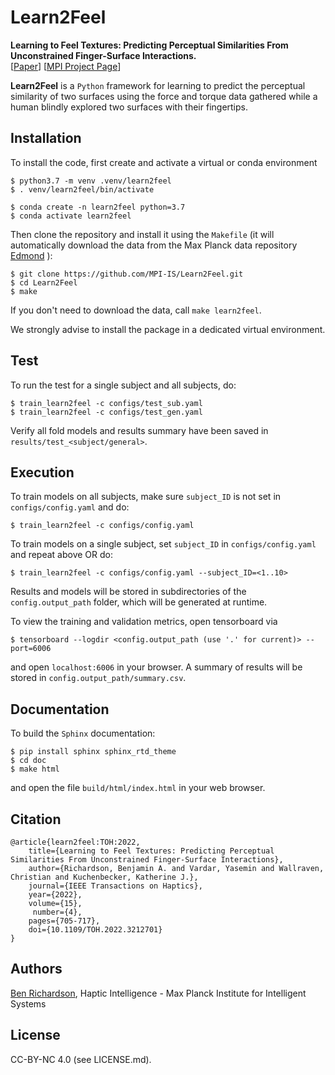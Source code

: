 # Learn2Feel
<b> Learning to Feel Textures: Predicting Perceptual Similarities From Unconstrained Finger-Surface Interactions. </b>\
[[Paper](https://doi.org/10.1109/TOH.2022.3212701)] [[MPI Project Page](https://hi.is.mpg.de/research_projects/surface-interactions-as-probability-distributions-in-embedding-spaces)]


**Learn2Feel** is a `Python` framework for learning to predict the perceptual similarity of two surfaces using the force and torque data gathered while a human blindly explored two surfaces with their fingertips.


Installation
------------

To install the code, first create and activate a virtual or conda environment 

```
$ python3.7 -m venv .venv/learn2feel
$ . venv/learn2feel/bin/activate
```
```
$ conda create -n learn2feel python=3.7
$ conda activate learn2feel
```

Then clone the repository and install it using the `Makefile` (it will automatically 
download the data from the Max Planck data 
repository [Edmond](https://doi.org/10.17617/3.2HBHR8) ):

```
$ git clone https://github.com/MPI-IS/Learn2Feel.git
$ cd Learn2Feel
$ make
```
If you don't need to download the data, call `make learn2feel`.

We strongly advise to install the package in a dedicated virtual environment.

Test
----
To run the test for a single subject and all subjects, do:
```
$ train_learn2feel -c configs/test_sub.yaml 
$ train_learn2feel -c configs/test_gen.yaml 
```
Verify all fold models and results summary have been saved in `results/test_<subject/general>`.


Execution
-----
To train models on all subjects, make sure `subject_ID` is not set in
`configs/config.yaml` and do: 
```
$ train_learn2feel -c configs/config.yaml
```

To train models on a single subject, set `subject_ID` in
`configs/config.yaml` and repeat above OR do: 
```
$ train_learn2feel -c configs/config.yaml --subject_ID=<1..10>
```

Results and models will be stored in subdirectories of the `config.output_path` 
folder, which will be generated at runtime. 

To view the training and validation metrics, open tensorboard via
```
$ tensorboard --logdir <config.output_path (use '.' for current)> --port=6006
```
and open `localhost:6006` in your browser. A summary of results will be
stored in `config.output_path/summary.csv`.




Documentation
-------------
To build the `Sphinx` documentation:
```
$ pip install sphinx sphinx_rtd_theme
$ cd doc
$ make html
```
and open the file `build/html/index.html` in your web browser.


Citation
--------
```
@article{learn2feel:TOH:2022,
    title={Learning to Feel Textures: Predicting Perceptual Similarities From Unconstrained Finger-Surface Interactions}, 
    author={Richardson, Benjamin A. and Vardar, Yasemin and Wallraven, Christian and Kuchenbecker, Katherine J.},
    journal={IEEE Transactions on Haptics}, 
    year={2022},
    volume={15},
     number={4},
    pages={705-717},
    doi={10.1109/TOH.2022.3212701}
}
```

Authors
-------
[Ben Richardson](https://github.com/benrichardson28),
Haptic Intelligence - Max Planck Institute for Intelligent Systems


License
-------
CC-BY-NC 4.0 (see LICENSE.md).
